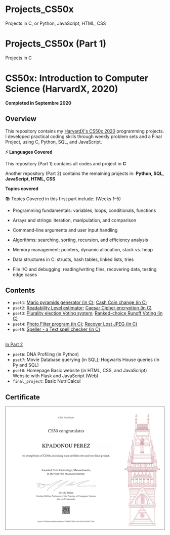 # Projects_CS50x 
Projects in C, or Python, JavaScript, HTML, CSS

# Projects_CS50x (Part 1)
Projects in C


# CS50x: Introduction to Computer Science (HarvardX, 2020)
**Completed in Septembre 2020**

## Overview
This repository contains my  [HarvardX's CS50x 2020](https://cs50.harvard.edu/college/2020/spring/syllabus/) programming projects. 
I developed practical coding skills through weekly problem sets and a Final Project, using C, Python, SQL, and JavaScript. 

**⚡ Languages Covered**

This repository (Part 1) contains all codes and project in **C**

Another repository (Part 2) contains the remaining projects in: **Python, SQL, JavaScript, HTML, CSS**


**Topics covered** 

📚 Topics Covered in this first part include: (Weeks 1–5)

- Programming fundamentals: variables, loops, conditionals, functions

- Arrays and strings: iteration, manipulation, and comparison

- Command-line arguments and user input handling

- Algorithms: searching, sorting, recursion, and efficiency analysis

- Memory management: pointers, dynamic allocation, stack vs. heap

- Data structures in C: structs, hash tables, linked lists, tries

- File I/O and debugging: reading/writing files, recovering data, testing edge cases







## Contents

- `pset1`: [Mario pyramids generator (in C)](/%20Mario%20Pyramid%20generator%20(in%20C)%20–%201.2./); [Cash Coin change  (in C)](/%20%20Cash%20Coin%20change%20(in%20C)%20–%201.3./)
- `pset2`: [Readability Level estimator](/%20%20%20Readability%20Level%20estimator%20(in%20C)%20–%202.1./); [Caesar Cipher encryption (in C)](/%20%20%20%20Caesar%20Cipher%20encryption%20(in%20C)%20–%202.2./)
- `pset3`: [Plurality election Voting system](/%20%20%20%20%20Plurality%20election%20Voting%20system%20(in%20C)%20–%203.1./); [Ranked-choice Runoff Voting (in C)](/%20%20%20%20%20%20Ranked-choice%20Runoff%20Voting%20(in%20C)%20–%203.2./)
- `pset4`: [Photo Filter program (in C)](/%20%20%20%20%20%20%20Photo%20Filter%20program%20(in%20C)%20–%204.1./); [Recover Lost JPEG (in C)](/%20%20%20%20%20%20%20%20Recover%20Lost%20JPEG%20(in%20C)%20–%204.2./)
- `pset5`: [Speller - a Text spell checker (in C)](/%20%20%20%20%20%20%20%20%20Speller%20a%20Text%20Spell%20Checker%20(in%20C)%20–%205.1./)

\
[In Part 2](https://github.dev/AI-Health-Master/Projects_CS50x-Part_2/)
- `pset6`: DNA Profiling (in Python)
- `pset7`: Movie Database querying (in SQL); Hogwarts House queries (in Py and SQL)
- `pset8`: Homepage Basic website (in HTML, CSS, and JavaScript) Website with Flask and JavaScript (Web)
- `final_project`: Basic NutriCalcul



## Certificate
![CS50x Certificate](/images/Certificat_CS50x_letter.png)

